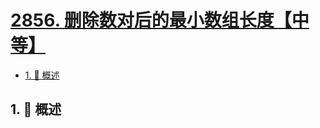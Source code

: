 # [2856. 删除数对后的最小数组长度【中等】](https://github.com/tnotesjs/TNotes.leetcode/tree/main/notes/2856.%20%E5%88%A0%E9%99%A4%E6%95%B0%E5%AF%B9%E5%90%8E%E7%9A%84%E6%9C%80%E5%B0%8F%E6%95%B0%E7%BB%84%E9%95%BF%E5%BA%A6%E3%80%90%E4%B8%AD%E7%AD%89%E3%80%91)

<!-- region:toc -->

- [1. 📝 概述](#1--概述)

<!-- endregion:toc -->

## 1. 📝 概述
